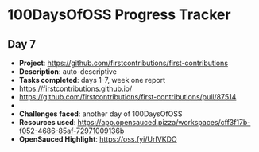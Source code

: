 # 100DaysOfOSS Progress Tracker

## Day 7

- **Project**: https://github.com/firstcontributions/first-contributions
- **Description**: auto-descriptive
- **Tasks completed**: days 1-7, week one report
 - https://firstcontributions.github.io/
 - https://github.com/firstcontributions/first-contributions/pull/87514
 -
- **Challenges faced**: another day of 100DaysOfOSS
- **Resources used**: https://app.opensauced.pizza/workspaces/cff3f17b-f052-4686-85af-72971009136b
- **OpenSauced Highlight**: https://oss.fyi/UrIVKDO